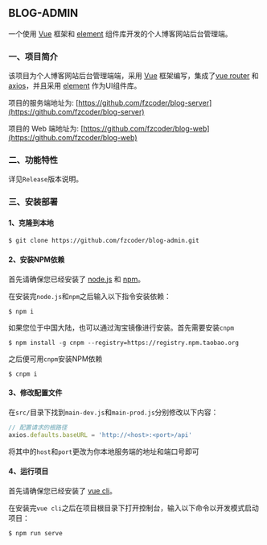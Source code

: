 ##  BLOG-ADMIN

一个使用 [Vue](https://github.com/vuejs/vue) 框架和 [element](https://github.com/ElemeFE/element) 组件库开发的个人博客网站后台管理端。

### 一、项目简介

该项目为个人博客网站后台管理端端，采用 [Vue](https://github.com/vuejs/vue) 框架编写，集成了[vue router](https://github.com/vuejs/vue-router) 和 [axios](https://github.com/axios/axios)，并且采用 [element](https://github.com/ElemeFE/element) 作为UI组件库。

项目的服务端地址为: [https://github.com/fzcoder/blog-server](https://github.com/fzcoder/blog-server)

项目的 Web 端地址为: [https://github.com/fzcoder/blog-web](https://github.com/fzcoder/blog-web)

### 二、功能特性

详见`Release`版本说明。

### 三、安装部署

#### 1、克隆到本地

```bash
$ git clone https://github.com/fzcoder/blog-admin.git
```

#### 2、安装NPM依赖

首先请确保您已经安装了 [node.js](https://github.com/nodejs/node) 和 [npm](https://github.com/npm/cli)。

在安装完`node.js`和`npm`之后输入以下指令安装依赖：

```shell
$ npm i
```
如果您位于中国大陆，也可以通过淘宝镜像进行安装。首先需要安装`cnpm`

```shell
$ npm install -g cnpm --registry=https://registry.npm.taobao.org
```

之后便可用`cnpm`安装NPM依赖

```shell
$ cnpm i
```

#### 3、修改配置文件

在`src/`目录下找到`main-dev.js`和`main-prod.js`分别修改以下内容：

```javascript
// 配置请求的根路径
axios.defaults.baseURL = 'http://<host>:<port>/api'
```

将其中的`host`和`port`更改为你本地服务端的地址和端口号即可

#### 4、运行项目

首先请确保您已经安装了 [vue cli](https://github.com/vuejs/vue-cli)。

在安装完`vue cli`之后在项目根目录下打开控制台，输入以下命令以开发模式启动项目：

```shell
$ npm run serve
```
